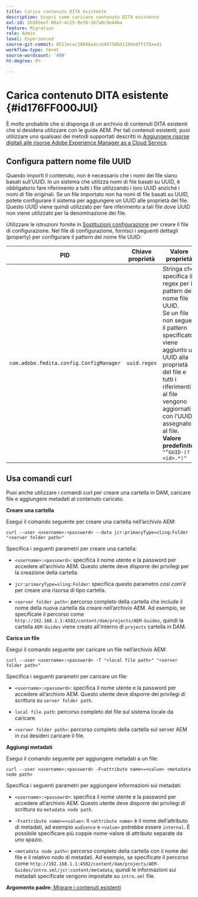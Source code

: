 ```yaml
---
title: Carica contenuto DITA esistente
description: Scopri come caricare contenuto DITA esistente
exl-id: 2b385eef-00a7-4c25-9e78-367a0c9e44ba
feature: Migration
role: Admin
level: Experienced
source-git-commit: 0513ecac38840a4cc649758bd1180edff1f8aed1
workflow-type: tm+mt
source-wordcount: '499'
ht-degree: 0%

---
```


# Carica contenuto DITA esistente {#id176FF000JUI}

È molto probabile che si disponga di un archivio di contenuti DITA esistenti che si desidera utilizzare con le guide AEM. Per tali contenuti esistenti, puoi utilizzare uno qualsiasi dei metodi supportati descritti in [Aggiungere risorse digitali alle risorse Adobe Experience Manager as a Cloud Service](https://experienceleague.adobe.com/docs/experience-manager-cloud-service/assets/manage/add-assets.html).

## Configura pattern nome file UUID

Quando importi il contenuto, non è necessario che i nomi dei file siano basati sull’UUID. In un sistema che utilizza nomi di file basati su UUID, è obbligatorio fare riferimento a tutti i file utilizzando i loro UUID anziché i nomi di file originali. Se un file importato non ha nomi di file basati su UUID, potete configurare il sistema per aggiungere un UUID alle proprietà del file. Questo UUID viene quindi utilizzato per fare riferimento a tali file dove UUID non viene utilizzato per la denominazione dei file.

Utilizzare le istruzioni fornite in [Sostituzioni configurazione](download-install-additional-config-override.md#) per creare il file di configurazione. Nel file di configurazione, fornisci i seguenti dettagli \(property\) per configurare il pattern del nome file UUID:

| PID | Chiave proprietà | Valore proprietà |
|---|------------|--------------|
| `com.adobe.fmdita.config.ConfigManager` | `uuid.regex` | Stringa che specifica il regex per il pattern del nome file UUID. <br> Se un file non segue il pattern specificato, viene aggiunto un UUID alla proprietà del file e tutti i riferimenti al file vengono aggiornati con l’UUID assegnato al file. <br> **Valore predefinito**: `"^GUID-(?<id>.*)"` |

## Usa comandi curl

Puoi anche utilizzare i comandi curl per creare una cartella in DAM, caricare file e aggiungere metadati al contenuto caricato.

**Creare una cartella**

Esegui il comando seguente per creare una cartella nell’archivio AEM:

```
curl --user <username>:<password> --data jcr:primaryType=sling:Folder "<server folder path>"
```

Specifica i seguenti parametri per creare una cartella:

- `<username>:<passowrd>`: specifica il nome utente e la password per accedere all’archivio AEM. Questo utente deve disporre dei privilegi per la creazione della cartella.

- `jcr:primaryType=sling:Folder`: specifica questo parametro *così com’è* per creare una risorsa di tipo cartella.

- `<server folder path>`: percorso completo della cartella che include il nome della nuova cartella da creare nell’archivio AEM. Ad esempio, se specificate il percorso come `http://192.168.1.1:4502/content/dam/projects/AEM-Guides`, quindi la cartella `AEM-Guides` viene creato all&#39;interno di `projects` cartella in DAM.


**Carica un file**

Esegui il comando seguente per caricare un file nell’archivio AEM:

```
curl --user <username>:<password> -T "<local file path>" "<server folder path>"
```

Specifica i seguenti parametri per caricare un file:

- `<username>:<passowrd>`: specifica il nome utente e la password per accedere all’archivio AEM. Questo utente deve disporre dei privilegi di scrittura su `server folder path`.

- ``local file path``: percorso completo del file sul sistema locale da caricare.

- `<server folder path>`: percorso completo della cartella sul server AEM in cui desideri caricare il file.


**Aggiungi metadati**

Esegui il comando seguente per aggiungere metadati a un file:

```
curl --user <username>:<password> -F<attribute name>=<value> <metadata node path>
```

Specifica i seguenti parametri per aggiungere informazioni sui metadati:

- `<username>:<passowrd>`: specifica il nome utente e la password per accedere all’archivio AEM. Questo utente deve disporre dei privilegi di scrittura su ``metadata node path``.

- ``-F<attribute name>=<value>``: Il `<attribute name>` è il nome dell’attributo di metadati, ad esempio `audience` e `<value>` potrebbe essere `internal`. È possibile specificare più coppie nome-valore di attributo separate da uno spazio.

- `<metadata node path>`: percorso completo della cartella con il nome del file e il relativo nodo di metadati. Ad esempio, se specificate il percorso come `http://192.168.1.1:4502/content/dam/projects/AEM-Guides/intro.xml/jcr:content/metadata`, quindi le informazioni sui metadati specificate vengono impostate su `intro.xml` file.


**Argomento padre:**[ Migrare i contenuti esistenti](migrate-content.md)
